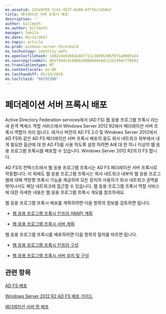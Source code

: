 ```yaml
---
ms.assetid: 222e9f93-7c41-4527-8a98-8f7fbc7a58af
title: 페더레이션 서버 프록시 배포
description: ''
author: billmath
ms.author: billmath
manager: femila
ms.date: 05/31/2017
ms.topic: article
ms.prod: windows-server-threshold
ms.technology: identity-adfs
ms.openlocfilehash: 330214e83b6da5bf711c36995306f8f1a098fa24
ms.sourcegitcommit: 0b5fd4dc4148b92480db04e4dc22e139dcff8582
ms.translationtype: MT
ms.contentlocale: ko-KR
ms.lasthandoff: 05/24/2019
ms.locfileid: "66192206"
---
```

# <a name="deploying-federation-server-proxies"></a>페더레이션 서버 프록시 배포

Active Directory Federation services에서 \(AD FS\) 웹 응용 프로그램 프록시 라는 새 원격 액세스 역할 서비스에서 Windows Server 2012 R2에서 페더레이션 서버 프록시 역할이 처리 됩니다. 레거시 버전의 AD FS 2.0 및 Windows Server 2012에서 AD FS와 같은 AD FS 페더레이션 서버 프록시 배포의 용도 회사 네트워크 외부에서 내게 필요한 옵션에 대 한 AD FS를 사용 하도록 설정 하려면 A에 대 한 하나 이상의 웹 응용 프로그램 프록시를 배포할 수 있습니다. Windows Server 2012 R2의 D FS 합니다.  
  
AD FS의 컨텍스트에서 웹 응용 프로그램 프록시는 AD FS 페더레이션 서버 프록시로 작동합니다. 이 외에도 웹 응용 프로그램 프록시는 회사 네트워크 내부의 웹 응용 프로그램에 대해 역방향 프록시 기능을 제공하여 모든 장치의 사용자가 회사 네트워크 권역을 벗어나서도 해당 네트워크에 접근할 수 있습니다. 웹 응용 프로그램 프록시 역할 서비스에 대한 자세한 내용은 웹 응용 프로그램 프록시 개요를 참조하세요.  
  
웹 응용 프로그램 프록시 배포를 계획하려면 다음 항목의 정보를 검토하면 됩니다.  
  
-   [웹 응용 프로그램 프록시 인프라 (WAP) 계획](https://technet.microsoft.com/library/dn383648.aspx)  
  
-   [웹 응용 프로그램 프록시 서버 계획](https://technet.microsoft.com/library/dn383647.aspx)  
  
웹 응용 프로그램 프록시를 배포하려면 다음 항목의 절차를 따르면 됩니다.  
  
-   [웹 응용 프로그램 프록시 인프라 구성](https://technet.microsoft.com/library/dn383644.aspx)  
  
-   [웹 응용 프로그램 프록시 서버 설치 및 구성](https://technet.microsoft.com/library/dn383662.aspx)  
  
 
## <a name="see-also"></a>관련 항목 

[AD FS 배포](../../ad-fs/AD-FS-Deployment.md)  

[Windows Server 2012 R2 AD FS 배포 가이드](../../ad-fs/deployment/Windows-Server-2012-R2-AD-FS-Deployment-Guide.md)  
 
[페더레이션 서버 팜 배포](../../ad-fs/deployment/Deploying-a-Federation-Server-Farm.md)  
  

